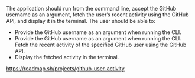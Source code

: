 The application should run from the command line, accept the GitHub username as an argument, fetch the user’s recent activity using the GitHub API, and display it in the terminal. The user should be able to:
- Provide the GitHub username as an argument when running the CLI.
- Provide the GitHub username as an argument when running the CLI. Fetch the recent activity of the specified GitHub user using the GitHub API.
- Display the fetched activity in the terminal.

https://roadmap.sh/projects/github-user-activity
